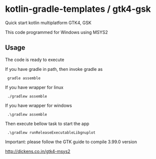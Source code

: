 # kotlin-gradle-templates / gtk4-gsk
Quick start kotlin multiplatform GTK4, GSK

This code programmed for Windows using MSYS2

## Usage
The code is ready to execute 

If you have gradle in path, then invoke gradle as

     gradle assemble

If you have wrapper for linux

     ./gradlew assemble

If you have wrapper for windows

     .\gradlew assemble

Then execute bellow task to start the app

     .\gradlew runReleaseExecutableLibgnuplot

Important: please follow the GTK guide to compile 3.99.0 version 

http://dickens.co.in/gtk4-msys2

